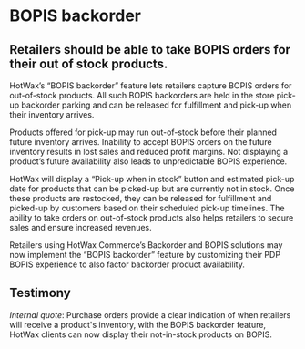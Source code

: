 # BOPIS backorder 

## Retailers should be able to take BOPIS orders for their out of stock products.

HotWax’s “BOPIS backorder” feature lets retailers capture BOPIS orders for out-of-stock products. All such BOPIS backorders are held in the store pick-up backorder parking and can be released for fulfillment and pick-up when their inventory arrives.

Products offered for pick-up may run out-of-stock before their planned future inventory arrives. Inability to accept BOPIS orders on the future inventory results in lost sales and reduced profit margins. Not displaying a product’s future availability also leads to unpredictable BOPIS experience. 

HotWax will display a “Pick-up when in stock” button and estimated pick-up date for products that can be picked-up but are currently not in stock. Once these products are restocked, they can be released for fulfillment and picked-up by customers based on their scheduled pick-up timelines. The ability to take orders on out-of-stock products also helps retailers to secure sales and ensure increased revenues.

Retailers using HotWax Commerce’s Backorder and BOPIS solutions may now implement the “BOPIS backorder” feature by customizing their PDP BOPIS experience to also factor backorder product availability.

## Testimony

*Internal quote*: Purchase orders provide a clear indication of when retailers will receive a product's inventory, with the BOPIS backorder feature, HotWax clients can now display their not-in-stock products on BOPIS.
